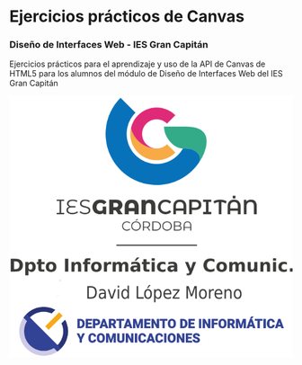 # Ejercicios prácticos de Canvas 
### **Diseño de Interfaces Web - IES Gran Capitán**

Ejercicios prácticos para el aprendizaje y uso de la API de Canvas de HTML5 para los alumnos del módulo de Diseño de Interfaces Web del IES Gran Capitán



![Image Text](imagenes/mi_signature_dpto.png)
